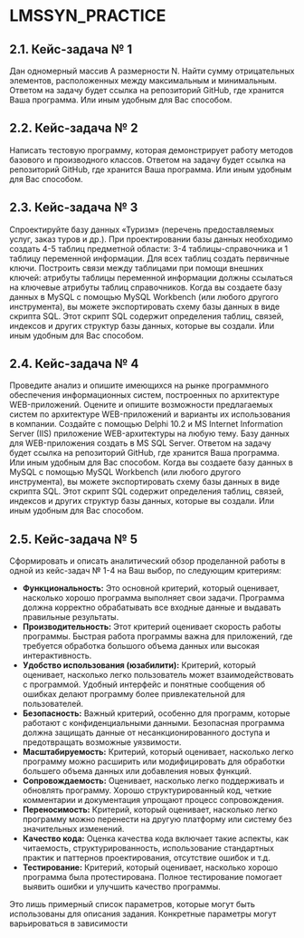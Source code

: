 # LMSSYN_PRACTICE

## 2.1. Кейс-задача № 1

Дан одномерный массив А размерности N. Найти сумму отрицательных элементов, расположенных между максимальным и минимальным. 
Ответом на задачу будет ссылка на репозиторий GitHub, где хранится Ваша программа. Или иным удобным для Вас способом.

## 2.2. Кейс-задача № 2

Написать тестовую программу, которая демонстрирует работу методов базового и производного классов.
Ответом на задачу будет ссылка на репозиторий GitHub, где хранится Ваша программа. Или иным удобным для Вас способом.

## 2.3. Кейс-задача № 3

Спроектируйте базу данных «Туризм» (перечень предоставляемых услуг, заказ туров и др.). При проектировании базы данных необходимо создать 4-5 таблиц предметной области: 3-4 таблицы-справочника и 1 таблицу переменной информации. Для всех таблиц создать первичные ключи. Построить связи между таблицами при помощи внешних ключей: атрибуты таблицы переменной информации должны ссылаться на ключевые атрибуты таблиц справочников. 
Когда вы создаете базу данных в MySQL с помощью MySQL Workbench (или любого другого инструмента), вы можете экспортировать схему базы данных в виде скрипта SQL. Этот скрипт SQL содержит определения таблиц, связей, индексов и других структур базы данных, которые вы создали. Или иным удобным для Вас способом.

## 2.4. Кейс-задача № 4

Проведите анализ и опишите имеющихся на рынке программного обеспечения информационных систем, построенных по архитектуре WEB-приложений. Оцените и опишите возможности предлагаемых систем по архитектуре WEB-приложений и варианты их использования в компании. Создайте с помощью Delphi 10.2 и MS Internet Information Server (IIS) приложение WEB-архитектуры на любую тему. Базу данных для WEB-приложения создать в MS SQL Server.
Ответом на задачу будет ссылка на репозиторий GitHub, где хранится Ваша программа. Или иным удобным для Вас способом.
Когда вы создаете базу данных в MySQL с помощью MySQL Workbench (или любого другого инструмента), вы можете экспортировать схему базы данных в виде скрипта SQL. Этот скрипт SQL содержит определения таблиц, связей, индексов и других структур базы данных, которые вы создали. Или иным удобным для Вас способом.

## 2.5. Кейс-задача № 5

Сформировать и описать аналитический обзор проделанной работы в одной из кейс-задач № 1-4 на Ваш выбор, по следующим критериям:

* **Функциональность:** Это основной критерий, который оценивает, насколько хорошо программа выполняет свои задачи. Программа должна корректно обрабатывать все входные данные и выдавать правильные результаты.
* **Производительность:** Этот критерий оценивает скорость работы программы. Быстрая работа программы важна для приложений, где требуется обработка большого объема данных или высокая интерактивность.
* **Удобство использования (юзабилити):** Критерий, который оценивает, насколько легко пользователь может взаимодействовать с программой. Удобный интерфейс и понятные сообщения об ошибках делают программу более привлекательной для пользователей.
* **Безопасность:** Важный критерий, особенно для программ, которые работают с конфиденциальными данными. Безопасная программа должна защищать данные от несанкционированного доступа и предотвращать возможные уязвимости.
* **Масштабируемость:** Критерий, который оценивает, насколько легко программу можно расширить или модифицировать для обработки большего объема данных или добавления новых функций.
* **Сопровождаемость:** Оценивает, насколько легко поддерживать и обновлять программу. Хорошо структурированный код, четкие комментарии и документация упрощают процесс сопровождения.
* **Переносимость:** Критерий, который оценивает, насколько легко программу можно перенести на другую платформу или систему без значительных изменений.
* **Качество кода:** Оценка качества кода включает такие аспекты, как читаемость, структурированность, использование стандартных практик и паттернов проектирования, отсутствие ошибок и т.д.
* **Тестирование:** Критерий, который оценивает, насколько хорошо программа была протестирована. Полное тестирование помогает выявить ошибки и улучшить качество программы.

Это лишь примерный список параметров, которые могут быть использованы для описания задания. Конкретные параметры могут варьироваться в зависимости 
